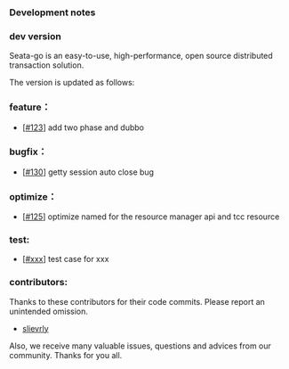 ### Development notes

### dev version

  Seata-go is an easy-to-use, high-performance, open source distributed transaction solution.

  The version is updated as follows:	

### feature：

  - [[#123](https://github.com/seata/seata-go/pull/123)] add two phase and dubbo

### bugfix：

  - [[#130](https://github.com/seata/seata-go/pull/130)] getty session auto close bug

### optimize：

  - [[#125](https://github.com/seata/seata-go/pull/125)] optimize named for the resource manager api and tcc resource

### test:

  - [[#xxx](https://github.com/seata/seata-go/pull/xxx)] test case for xxx	

### contributors:

Thanks to these contributors for their code commits. Please report an unintended omission.  

- [slievrly](https://github.com/slievrly)

Also, we receive many valuable issues, questions and advices from our community. Thanks for you all.	

